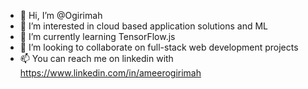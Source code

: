 - 👋 Hi, I’m @Ogirimah
- 👀 I’m interested in cloud based application solutions and ML
- 🌱 I’m currently learning TensorFlow.js
- 💞️ I’m looking to collaborate on full-stack web development projects
- 📫 You can reach me on linkedin with https://www.linkedin.com/in/ameerogirimah

<!---
Ogirimah/Ogirimah is a ✨ special ✨ repository because its `README.md` (this file) appears on your GitHub profile.
You can click the Preview link to take a look at your changes.
--->
